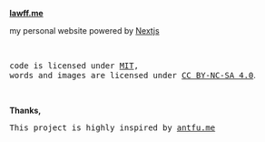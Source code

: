 **[lawff.me](https://lawff.me)**

my personal website powered by [Nextjs](https://nextjs.org/)

<br>

<samp>code is licensed under <a href='./LICENSE'>MIT</a>,<br> words and images are licensed under <a href='https://creativecommons.org/licenses/by-nc-sa/4.0/'>CC BY-NC-SA 4.0</a></samp>.

<br>

**Thanks,**

<samp>This project is highly inspired by [antfu.me](https://github.com/antfu/antfu.me)</samp>
